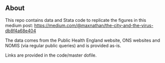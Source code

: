 ## About

This repo contains data and Stata code to replicate the figures in this medium post: https://medium.com/@maxnathan/the-city-and-the-virus-db8f4a68e404

The data comes from the Public Health England website, ONS websites and NOMIS (via regular public queries) and is provided as-is. 

Links are provided in the code/master dofile.
 
